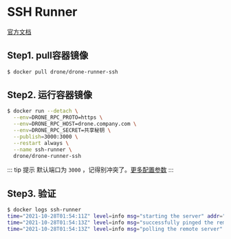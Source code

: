 # SSH Runner

[官方文档](https://docs.drone.io/runner/ssh/overview/)

## Step1. pull容器镜像

```bash
$ docker pull drone/drone-runner-ssh
```

## Step2. 运行容器镜像

```bash {2-4}
$ docker run --detach \
  --env=DRONE_RPC_PROTO=https \
  --env=DRONE_RPC_HOST=drone.company.com \
  --env=DRONE_RPC_SECRET=共享秘钥 \
  --publish=3000:3000 \
  --restart always \
  --name ssh-runner \
  drone/drone-runner-ssh
```

::: tip 提示
默认端口为 `3000` ，记得别冲突了。[更多配置参数](https://docs.drone.io/runner/docker/configuration/reference/)
:::

## Step3. 验证

```bash
$ docker logs ssh-runner
time="2021-10-28T01:54:11Z" level=info msg="starting the server" addr=":3000"
time="2021-10-28T01:54:13Z" level=info msg="successfully pinged the remote server"
time="2021-10-28T01:54:13Z" level=info msg="polling the remote server" capacity=10 endpoint="https://drone.iricbing.xyz" kind=pipeline type=ssh
```